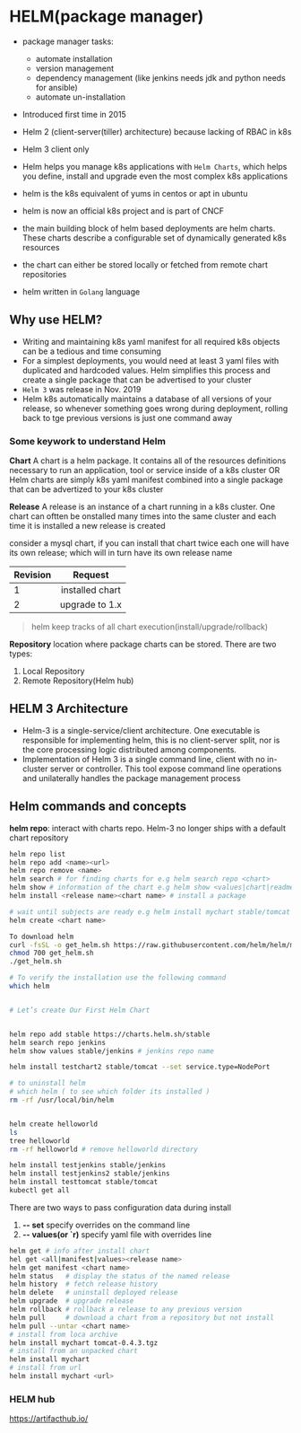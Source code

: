 # HELM(package manager)

- package manager tasks:
  - automate installation
  - version management
  - dependency management (like jenkins needs jdk and python needs for ansible)
  - automate un-installation

- Introduced first time in 2015
- Helm 2 (client-server(tiller) architecture) because lacking of RBAC in k8s
- Helm 3 client only
- Helm helps you manage k8s applications with `Helm Charts`, which helps you define, install and upgrade even the most complex k8s applications
- helm is the k8s equivalent of yums in centos or apt in ubuntu
- helm is now an official k8s project and is part of CNCF
- the main building block of helm based deployments are helm charts. These charts describe a configurable set of dynamically generated k8s resources
- the chart can either be stored locally or fetched from remote chart repositories
- helm written in `Golang` language
  
## Why use HELM?

- Writing and maintaining k8s yaml manifest for all required k8s objects can be a tedious and time consuming
- For a simplest deployments, you would need at least 3 yaml files with duplicated and hardcoded values. Helm simplifies this process and create a single package that can be advertised to your cluster
- `Helm 3` was release in Nov. 2019
- Helm k8s automatically maintains a database of all versions of your release, so whenever something goes wrong during deployment, rolling back to tge previous versions is just one command away

### Some keywork to understand Helm

__Chart__ A chart is a helm package. It contains all of the resources definitions necessary to run an application, tool or service inside of a k8s cluster
OR
Helm charts are simply k8s yaml manifest combined into a single package that can be advertized to your k8s cluster

__Release__ A release is an instance of a chart running in a k8s cluster. One chart can oftten be onstalled many times into the same cluster and each time it is installed a new release is created

consider a mysql chart, if you can install that chart twice each one will have its own release; which will in turn have its own release name

| Revision  | Request         |
| --------- |:---------------:|
| 1         | installed chart |
| 2         | upgrade to 1.x  |

> helm keep tracks of all chart execution(install/upgrade/rollback)

__Repository__ location where package charts can be stored. There are two types:

1. Local Repository
2. Remote Repository(Helm hub)

## HELM 3 Architecture

- Helm-3 is a single-service/client architecture. One executable is responsible for implementing helm, this is no client-server split, nor is the core processing logic distributed among components.
- Implementation of Helm 3 is a single command line, client with no in-cluster server or controller. This tool expose command line operations and unilaterally handles the package management process
  
## Helm commands and concepts

__helm repo__: interact with charts repo. Helm-3 no longer ships with a default chart repository

```sh
helm repo list
helm repo add <name><url>
helm repo remove <name>
helm search # for finding charts for e.g helm search repo <chart>
helm show # information of the chart e.g helm show <values|chart|readme|all><chart_name>
helm install <release name><chart name> # install a package

# wait until subjects are ready e.g helm install mychart stable/tomcat --wait --timeout 10s
helm create <chart name>

```

```sh
To download helm
curl -fsSL -o get_helm.sh https://raw.githubusercontent.com/helm/helm/master/scripts/get-helm-3
chmod 700 get_helm.sh
./get_helm.sh

# To verify the installation use the following command
which helm


# Let’s create Our First Helm Chart


helm repo add stable https://charts.helm.sh/stable
helm search repo jenkins
helm show values stable/jenkins # jenkins repo name

helm install testchart2 stable/tomcat --set service.type=NodePort

# to uninstall helm
# which helm ( to see which folder its installed )
rm -rf /usr/local/bin/helm


helm create helloworld
ls
tree helloworld
rm -rf helloworld # remove helloworld directory

helm install testjenkins stable/jenkins
helm install testjenkins2 stable/jenkins
helm install testtomcat stable/tomcat
kubectl get all
```

There are two ways to pass configuration data during install

1. __-- set__ specify overrides on the command line
2. __-- values(or `r)__ specify yaml file with overrides line

```sh
helm get # info after install chart
hel get <all|manifest|values><release name>
helm get manifest <chart name>
helm status   # display the status of the named release
helm history  # fetch release history
helm delete   # uninstall deployed release
helm upgrade  # upgrade release
helm rollback # rollback a release to any previous version
helm pull     # download a chart from a repository but not install
helm pull --untar <chart name>
# install from loca archive
helm install mychart tomcat-0.4.3.tgz
# install from an unpacked chart
helm install mychart
# install from url
helm install mychart <url>

```

### HELM hub 

https://artifacthub.io/
